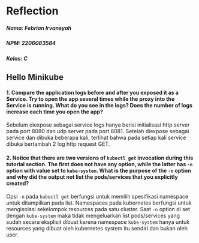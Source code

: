 # Reflection
##### Nama: Febrian Irvansyah
##### NPM: 2206083584
##### Kelas: C

## Hello Minikube
#### 1. Compare the application logs before and after you exposed it as a Service. Try to open the app several times while the proxy into the Service is running. What do you see in the logs? Does the number of logs increase each time you open the app?
Sebelum diexpose sebagai service logs hanya berisi initialisasi http server pada port 8080 dan udp server pada port 8081. Setelah diexpose sebagai service dan dibuka beberapa kali, terlihat bahwa pada setiap kali service dibuka bertambah 2 log http request GET.

#### 2. Notice that there are two versions of `kubectl get` invocation during this tutorial section. The first does not have any option, while the latter has `-n` option with value set to `kube-system`. What is the purpose of the `-n` option and why did the output not list the pods/services that you explicitly created?
Opsi `-n` pada `kubectl get` berfungsi untuk memilih spesifikasi namespace untuk ditampilkan pada list. Namespaces pada kubernetes berfungsi untuk mengisolasi sekelompok resources pada satu cluster. Saat `-n` option di set dengan `kube-system` maka tidak mengeluarkan list pods/services yang sudah secara eksplisit dibuat karena namespace `kube-system` hanya untuk resources yang dibuat oleh kubernetes system itu sendiri dan bukan oleh user.
